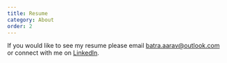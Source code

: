 ```yaml
---
title: Resume
category: About
order: 2
---
```


If you would like to see my resume please email [batra.aarav@outlook.com](mailto:batra.aarav@outlook.com) or connect with me on [LinkedIn](https://www.linkedin.com/in/aarav-batra-a0abaa2a4).
